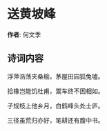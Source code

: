 # 送黄坡峰

**作者**: 何文季

## 诗词内容

浮萍浩荡夹桑榆，茅屋田园狐兔墟。

拾橡岂能饥杜甫，鬻车终不困相如。

子规枝上他乡月，白鹤峰头处士庐。

三径虽荒归亦好，笔耕还有腹中书。

